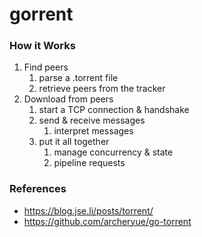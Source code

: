 # gorrent

### How it Works
1. Find peers
   1. parse a .torrent file
   2. retrieve peers from the tracker
2. Download from peers
   1. start a TCP connection & handshake
   2. send & receive messages
      1. interpret messages
   3. put it all together
      1. manage concurrency & state
      2. pipeline requests 

### References
+ https://blog.jse.li/posts/torrent/
+ https://github.com/archeryue/go-torrent